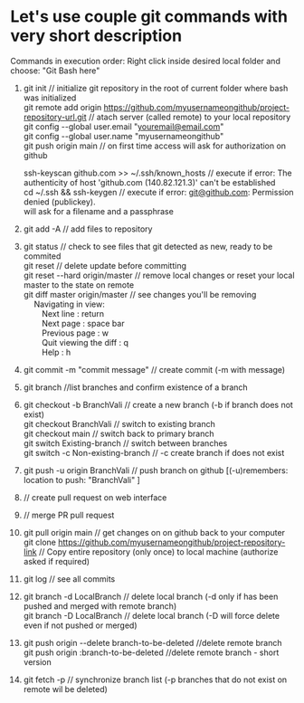 # Let's use couple git commands with very short description
 Commands in execution order:
Right click inside desired local folder and choose: "Git Bash here"

1. git init // initialize git repository in the root of current folder where bash was initialized <br>
   git remote add origin	https://github.com/myusernameongithub/project-repository-url.git // atach server (called remote) to your local repository <br>
   git config --global user.email "youremail@email.com" <br>
   git config --global user.name "myusernameongithub" <br>
   git push origin main  // on first time access will ask for authorization on github <br>

   ssh-keyscan github.com >> ~/.ssh/known_hosts   // execute if error: The authenticity of host 'github.com (140.82.121.3)' can't be established <br>
   cd ~/.ssh && ssh-keygen                        // execute if error: git@github.com: Permission denied (publickey). <br>
                    will ask for a filename and a passphrase <br>

2. git add -A	// add files to repository 
3. git status	// check to see files that git detected as new, ready to be commited <br>
   git reset	// delete update before committing <br>
   git reset --hard origin/master  //  remove local changes or reset your local master to the state on remote <br>
   git diff master origin/master 	// see changes you'll be removing <br>
		&emsp; Navigating in view:  <br>
			&emsp;&emsp; Next line             : return  <br>
			&emsp;&emsp; Next page             : space bar <br>
			&emsp;&emsp; Previous page         : w <br>
			&emsp;&emsp; Quit viewing the diff : q <br>
			&emsp;&emsp; Help                  : h <br>
4. git commit -m "commit message" // create commit (-m with message)
5. git branch	//list branches and confirm existence of a branch
6. git checkout -b BranchVali // create a new branch (-b if branch does not exist)  <br>
   git checkout    BranchVali // switch to existing branch <br>
   git checkout main  // switch back to primary branch <br>
   git switch Existing-branch  // switch between branches <br>
   git switch -c Non-existing-branch // -c create branch if does not exist <br>
7. git push -u origin BranchVali     // push branch on github [(-u)remembers: location to push: "BranchVali" ]
8. // create pull request on web interface
9. // merge PR pull request
10. git pull origin main  // get changes on on github back to your computer  <br>
    git clone https://github.com/myusernameongithub/project-repository-link  // Copy entire repository (only once) to local machine (authorize asked if required)
11. git log  // see all commits
12. git branch -d LocalBranch // delete local branch (-d only if has been pushed and merged with remote branch)  <br>
    git branch -D LocalBranch // delete local branch (-D will force delete even if not pushed or merged)
13. git push origin --delete branch-to-be-deleted  //delete remote branch  <br>
    git push origin :branch-to-be-deleted  	   //delete remote branch - short version
15. git fetch -p  //  synchronize branch list (-p branches that do not exist on remote wil be deleted)
